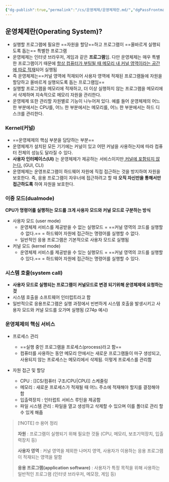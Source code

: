```yaml
---
{"dg-publish":true,"permalink":"/cs/운영체제/운영체제란.md/","dgPassFrontmatter":true,"noteIcon":"","created":"2024-11-02T18:53:32.748+09:00","updated":"2024-11-02T20:13:43.091+09:00"}
---
```



## 운영체제란(Operating System)?

- 실행할 프로그램에 필요한 ==자원을 할당==하고 프로그램이 ==올바르게 실행되도록 돕는== 특별한 프로그램 
- 운영체제는 인터넷 브라우저, 게임과 같은 **프로그램**임. 다만 운영체제는 매우 특별한 프로그램이기 때문에 <u>항상 컴퓨터가 부팅될 때 메모리 내 커널 영역이라는 공간에 따로 적재</u>되어 실행됨
- 즉 운영체제는==커널 영역에 적재되어 사용자 영역에 적재된 프로그램들에 자원을 할당하고 올바르게 실행되도록 돕는 프로그램임== 
- 실행할 프로그램을 메모리에 적재하고, 더 이상 실행하지 않는 프로그램을 메모리에서 삭제하며 지속적으로 메모리 자원을 관리한다. 
- 운영체제 또한 관리할 자원별로 기능이 나누어져 있다. 예를 들어 운영체제의 어느 한 부분에서는 CPU를, 어느 한 부분에서는 메모리를, 어느 한 부분에서는 하드 디스크를 관리한다. 

### Kernel(커널)

- ==운영체제의 핵심 부분을 담당하는 부분==
- 운영체제가 설치된 모든 기기에는 커널이 있고 어떤 커널을 사용하는지에 따라 컴퓨터 전체의 성능도 달라질 수 있다.
- **사용자 인터페이스(UI)** 는 운영체제가 제공하는 서비스이지만<u> 커널에 포함되지 않는다.</u> (GUI, CLI)
- 운영체제는 운영프로그램이 하드웨어 자원에 직접 접근하는 것을 방지하여 자원을 보호한다. 즉, 응용 프로그램이 자우너에 접근하려고 할 때 **오직 자신만을 통해서만 접근하도록** 하여 자원을 보호한다.

### 이중 모드(dualmode)

**CPU가 명령어를 실행하는 모드를 크게 사용자 모드와 커널 모드로 구분하는 방식**

- 사용자 모드 (user mode)
	- 운영체제 서비스를 제공받을 수 없는 실행모드 = ==커널 영역의 코드를 실행할 수 없다.== = 하드웨어 자원에 접근하는 명령어를 실행할 수 없다.
	- 일반적인 응용 프로그램은 기본적으로 사용자 모드로 실행됨
- 커널 모드 (kernel mode)
	- 운영체제 서비스를 제공받을 수 있는 실행모드 = ==커널 영역의 코드를 실행할 수 있다.== = 하드웨어 자원에 접근하는 명령어를 실행할 수 있다. 

### 시스템 호출(system call)

- **사용자 모드로 실행되는 프로그램이 커널모드로 변경 되기위해 운영체제에 요청하는 것**
- 시스템 호출을 소프트웨어 인터럽트라고 함
- 일반적으로 응용프로그램은 실행 과정에서 빈번하게 시스템 호출을 발생시키고 사용자 모드와 커널 모드를 오가며 실행됨 (274p 예시)

### 운영체제의 핵심 서비스

- 프로세스 관리
	- ==실행 중인 프로그램을 프로세스(process)라고 함==
	- 컴퓨터를 사용하는 동안 메모리 안에서는 새로운 프로그램들이 마구 생성되고, 사용되지 않는 프로세스는 메모리에서 삭제됨. 이렇게 프로세스를 관리함  

- 자원 접근 및 할당
	- CPU : [[CS/컴퓨터 구조/CPU\|CPU]] 스케줄링
	- 메모리 : 새로운 프로세스가 적재될 때 어느 주소에 적재해야 할지를 결정해야 함
	- 입출력장치 : 인터럽트 서비스 루틴을 제공함
	- 파일 시스템 관리 : 파일을 열고 생성하고 삭제할 수 있으며 이를 폴더로 관리 할 수 있게 해줌



> [!NOTE] 🤓 용어 정리
>
> **자원** : 프로그램이 실행되기 위해 필요한 것들 (CPU, 메모리, 보조기억장치, 입출력장치 등)
> 
> **사용자 영역** : 커널 영역을 제외한 나머지 영역, 사용자가 이용하는 응용 프로그램이 적재되는 영역을 말함 
> 
> **응용 프로그램(application software)** : 사용자가 특정 목적을 위해 사용하는 일반적인 프로그램 (인터넷 브라우저, 메모장, 게임 등) 
> 
> 


